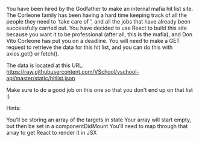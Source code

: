 You have been hired by the Godfather to make an internal mafia hit list site.
The Corleone family has been having a hard time keeping track of all the people they need to 'take care of ', and all the jobs that have already been successfully carried out.
You have decided to use React to build this site because you want it to be professional (after all, this is the mafia), and Don Vito Corleone has put you on a deadline.
You will need to make a GET request to retrieve the data for this hit list, and you can do this with axios.get() or fetch().

The data is located at this URL: https://raw.githubusercontent.com/VSchool/vschool-api/master/static/hitlist.json

Make sure to do a good job on this one so that you don't end up on that list :)

Hints:

You'll be storing an array of the targets in state
Your array will start empty, but then be set in a componentDidMount
You'll need to map through that array to get React to render it in JSX

